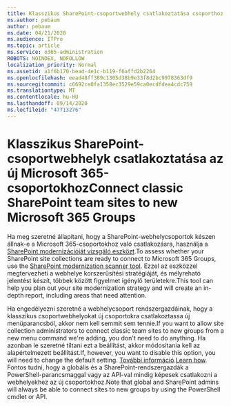 ```yaml
---
title: Klasszikus SharePoint-csoportwebhely csatlakoztatása csoporthoz
ms.author: pebaum
author: pebaum
ms.date: 04/21/2020
ms.audience: ITPro
ms.topic: article
ms.service: o365-administration
ROBOTS: NOINDEX, NOFOLLOW
localization_priority: Normal
ms.assetid: a1f6b170-bead-4e1c-b119-f6affd2b2264
ms.openlocfilehash: eead48ff389c1305d38b9e33f8d2bc9978363df9
ms.sourcegitcommit: c6692ce0fa1358ec3529e59ca0ecdfdea4cdc759
ms.translationtype: MT
ms.contentlocale: hu-HU
ms.lasthandoff: 09/14/2020
ms.locfileid: "47713276"
---
```

# <a name="connect-classic-sharepoint-team-sites-to-new-microsoft-365-groups"></a><span data-ttu-id="dc276-102">Klasszikus SharePoint-csoportwebhelyk csatlakoztatása az új Microsoft 365-csoportokhoz</span><span class="sxs-lookup"><span data-stu-id="dc276-102">Connect classic SharePoint team sites to new Microsoft 365 Groups</span></span>

<span data-ttu-id="dc276-103">Ha meg szeretné állapítani, hogy a SharePoint-webhelycsoportok készen állnak-e a Microsoft 365-csoportokhoz való csatlakozásra, használja a [SharePoint modernizációját vizsgáló eszközt](https://go.microsoft.com/fwlink/?linkid=873066).</span><span class="sxs-lookup"><span data-stu-id="dc276-103">To assess whether your SharePoint site collections are ready to connect to Microsoft 365 Groups, use the [SharePoint modernization scanner tool](https://go.microsoft.com/fwlink/?linkid=873066).</span></span> <span data-ttu-id="dc276-104">Ezzel az eszközzel megtervezheti a webhelye korszerűsítési stratégiáját, és mélyreható jelentést készít, többek között figyelmet igénylő területekre.</span><span class="sxs-lookup"><span data-stu-id="dc276-104">This tool can help you plan out your site modernization strategy and will create an in-depth report, including areas that need attention.</span></span>
  
<span data-ttu-id="dc276-105">Ha engedélyezni szeretné a webhelycsoport rendszergazdáinak, hogy a klasszikus csoportwebhelyokat új csoportokra csatlakoztassa új menüparancsból, akkor nem kell semmit sem tennie.</span><span class="sxs-lookup"><span data-stu-id="dc276-105">If you want to allow site collection administrators to connect classic team sites to new groups from a new menu command we're adding, you don't need to do anything.</span></span> <span data-ttu-id="dc276-106">Ha azonban le szeretné tiltani ezt a beállítást, akkor módosítania kell az alapértelmezett beállítást.</span><span class="sxs-lookup"><span data-stu-id="dc276-106">If, however, you want to disable this option, you will need to change the default setting.</span></span> <span data-ttu-id="dc276-107">[További információ](https://go.microsoft.com/fwlink/?linkid=2004316).</span><span class="sxs-lookup"><span data-stu-id="dc276-107">[Learn how](https://go.microsoft.com/fwlink/?linkid=2004316).</span></span> <span data-ttu-id="dc276-108">Fontos tudni, hogy a globális és a SharePoint-rendszergazdák a PowerShell-parancsmaggal vagy az API-val mindig képesek csatlakozni a webhelyekhez az új csoportokhoz.</span><span class="sxs-lookup"><span data-stu-id="dc276-108">Note that global and SharePoint admins will always be able to connect sites to new groups by using the PowerShell cmdlet or API.</span></span>
  

